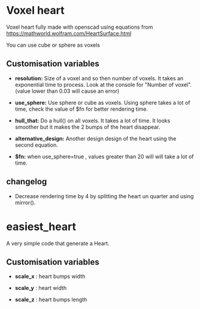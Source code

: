 # Voxel heart

Voxel heart fully made with openscad using equations from https://mathworld.wolfram.com/HeartSurface.html

You can use cube or sphere as voxels

## Customisation variables

- **resolution:** Size of a voxel and so then number of voxels. It takes an exponential time to process. Look at the console for "Number of voxel". (value lower than 0.03 will cause an error)

- **use_sphere:** Use sphere or cube as voxels. Using sphere takes a lot of time, check the value of $fn for better rendering time.

- **hull_that:** Do a hull() on all voxels. It takes a lot of time. It looks smoother but it makes the 2 bumps of the heart disappear.

- **alternative_design:** Another design design of the heart using the second equation.

- **$fn:** when use_sphere=true , values greater than 20 will will take a lot of time.

## changelog

- Decrease rendering time by 4 by splitting the heart un quarter and using mirror().

# easiest_heart

A very simple code that generate a Heart.

## Customisation variables

- **scale_x** : heart bumps width

- **scale_y** : heart width

- **scale_z** : heart bumps length
